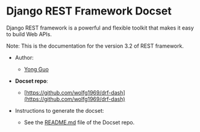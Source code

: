 Django REST Framework Docset
============================

Django REST framework is a powerful and flexible toolkit that makes it easy to build Web APIs.

Note: This is the documentation for the version 3.2 of REST framework.

- Author:
    - [Yong Guo](https://github.com/wolfg1969)

- __Docset repo__:
    - [https://github.com/wolfg1969/drf-dash](https://github.com/wolfg1969/drf-dash)
    
- Instructions to generate the docset:
    - See the [README.md](https://github.com/wolfg1969/drf-dash/blob/master/README.md) file of the Docset repo. 

